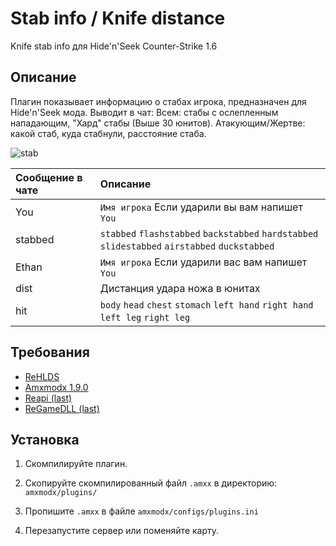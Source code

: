 # Stab info / Knife distance
Knife stab info для Hide'n'Seek Counter-Strike 1.6

## Описание

Плагин показывает информацию о стабах игрока, предназначен для Hide'n'Seek мода.
Выводит в чат: Всем: стабы с ослепленным нападающим, "Хард" стабы (Выше 30 юнитов). Атакующим/Жертве: какой стаб, куда стабнули, расстояние стаба.

![stab](https://github.com/OpenHNS/stab_info/assets/63194135/bb17cb6b-8ef8-4670-9e1e-5381342f3e41)

| Сообщение в чате     | Описание |
| :------------------- |  :--------------------------------------------------- |
|  You          | `Имя игрока` Если ударили вы вам напишет `You` |
|  stabbed      | `stabbed` `flashstabbed` `backstabbed` `hardstabbed` `slidestabbed` `airstabbed` `duckstabbed` |
|  Ethan          | `Имя игрока` Если ударили вас вам напишет `You` |
|  dist         | Дистанция удара ножа в юнитах |
|  hit          | `body` `head` `chest` `stomach` `left hand` `right hand` `left leg` `right leg` |

## Требования
- [ReHLDS](https://dev-cs.ru/resources/64/)
- [Amxmodx 1.9.0](https://www.amxmodx.org/downloads-new.php)
- [Reapi (last)](https://dev-cs.ru/resources/73/updates)
- [ReGameDLL (last)](https://dev-cs.ru/resources/67/updates)

## Установка
 
1. Скомпилируйте плагин.

2. Скопируйте скомпилированный файл `.amxx` в директорию: `amxmodx/plugins/`

3. Пропишите `.amxx` в файле `amxmodx/configs/plugins.ini`

4. Перезапустите сервер или поменяйте карту.
